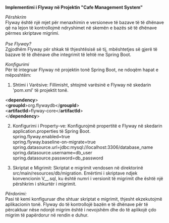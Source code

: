 **Implementimi i Flyway në Projektin "Cafe Management System"**

*Përshkrim* <br>
Flyway është një mjet për menaxhimin e versioneve të bazave të të dhënave që na lejon të kontrollojmë ndryshimet në skemën e bazës së të dhënave përmes skriptave migrimi. <br><br>
*Pse Flyway?* <br>
Zgjodhëm Flyway për shkak të thjeshtësisë së tij, mbështetjes së gjerë të bazave të të dhënave dhe integrimit të lehtë me Spring Boot. <br>

*Konfigurimi* <br>
Për të integruar Flyway në projektin tonë Spring Boot, ne ndoqëm hapat e mëposhtëm: <br>

1) Shtimi i Varësive: Fillimisht, shtojmë varësinë e Flyway në skedarin 'pom.xml' të projektit tonë. <br>

<**dependency**> <br>
    <**groupId**>org.flywaydb</**groupId**> <br>
    <**artifactId**>flyway-core</**artifactId**> <br>
</**dependency**> <br>
 
2) Konfigurimi i Property-ve: Konfigurojmë propertitë e Flyway në skedarin application.properties të Spring Boot. <br>
spring.flyway.enabled=true <br>
spring.flyway.baseline-on-migrate=true <br>
spring.datasource.url=jdbc:mysql://localhost:3306/database_name <br>
spring.datasource.username=db_user <br>
spring.datasource.password=db_password <br>

3) Skriptat e Migrimit: Skriptat e migrimit vendosen në direktorinë src/main/resources/db/migration. Emërtimi i skriptave ndjek konvencionin V<VERSION>__<DESCRIPTION>.sql, ku <VERSION> është numri i versionit të migrimit dhe <DESCRIPTION> është një përshkrim i shkurtër i migrimit. <br>

*Përdorimi:* <br>
Pasi të kemi konfiguruar dhe shtuar skriptat e migrimit, thjesht ekzekutojmë aplikacionin tonë. Flyway do të kontrollojë bazën e të dhënave për të përcaktuar nëse ndonjë migrim është i nevojshëm dhe do të aplikojë çdo migrim të papërdorur në rendin e duhur.
